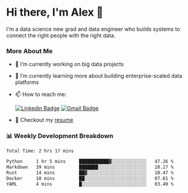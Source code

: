 # Hi there, I'm Alex  👋

I'm a data science new grad and data engineer who builds systems to connect the right people with the right data. 

### More About Me

- 🔭 I’m currently working on big data projects
- 🌱 I’m currently learning more about building enterprise-scaled data platforms
- 📫 How to reach me:

  [![Linkedin Badge](https://img.shields.io/badge/LinkedIn-0077B5?style=for-the-badge&logo=linkedin&logoColor=white)](https://www.linkedin.com/in/alex-chen-112523chen/) [![Gmail Badge](https://img.shields.io/badge/Gmail-D14836?style=for-the-badge&logo=gmail&logoColor=white)](mailto:itsalexchen@gmail.com)
- 📝 Checkout my [resume](https://itsalexchen.vercel.app/AlexChenResume.pdf)



### 📊 Weekly Development Breakdown
<!--START_SECTION:waka-->

```txt
Total Time: 2 hrs 17 mins

Python     1 hr 5 mins     ███████████▓░░░░░░░░░░░░░   47.26 %
Markdown   39 mins         ███████░░░░░░░░░░░░░░░░░░   28.27 %
Rust       14 mins         ██▓░░░░░░░░░░░░░░░░░░░░░░   10.47 %
Docker     10 mins         ██░░░░░░░░░░░░░░░░░░░░░░░   07.61 %
YAML       4 mins          █░░░░░░░░░░░░░░░░░░░░░░░░   03.49 %
```

<!--END_SECTION:waka-->
